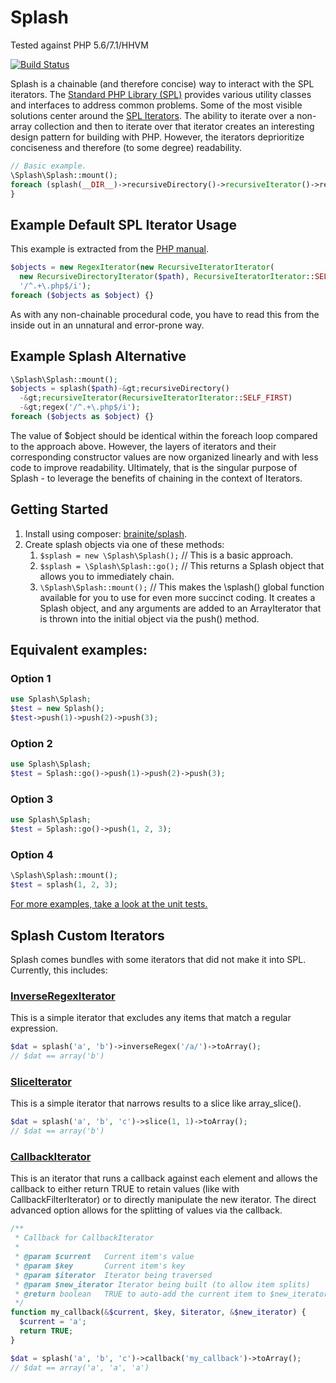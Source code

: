 Splash
======

Tested against PHP 5.6/7.1/HHVM

[![Build Status](https://travis-ci.org/brainite/splash.png?branch=master)](https://travis-ci.org/brainite/splash)

Splash is a chainable (and therefore concise) way to interact with the SPL iterators.
The <a href="http://www.php.net/manual/en/intro.spl.php">Standard PHP Library (SPL)</a>
provides various utility classes and interfaces to address common problems.
Some of the most visible solutions center around the 
<a href="http://www.php.net/manual/en/spl.iterators.php">SPL Iterators</a>.
The ability to iterate over a non-array collection and then to iterate over 
that iterator creates an interesting design pattern for building with PHP. 
However, the iterators deprioritize conciseness and therefore (to some degree) readability.

```` php
// Basic example.
\Splash\Splash::mount();
foreach (splash(__DIR__)->recursiveDirectory()->recursiveIterator()->regex($match) as $path) {
}
````

## Example Default SPL Iterator Usage

This example is extracted from the <a href="http://www.php.net/manual/en/class.recursivedirectoryiterator.php">PHP manual</a>.

```php 
$objects = new RegexIterator(new RecursiveIteratorIterator(
  new RecursiveDirectoryIterator($path), RecursiveIteratorIterator::SELF_FIRST),
  '/^.+\.php$/i');
foreach ($objects as $object) {}
```

As with any non-chainable procedural code, you have to read this from the inside out in an unnatural and error-prone way.

## Example Splash Alternative

```php
\Splash\Splash::mount();
$objects = splash($path)-&gt;recursiveDirectory()
  -&gt;recursiveIterator(RecursiveIteratorIterator::SELF_FIRST)
  -&gt;regex('/^.+\.php$/i');
foreach ($objects as $object) {}
```

The value of $object should be identical within the foreach loop compared to the approach above. However, the layers of iterators and their corresponding constructor values are now organized linearly and with less code to improve readability. Ultimately, that is the singular purpose of Splash - to leverage the benefits of chaining in the context of Iterators.

## Getting Started

1. Install using composer: <a href="https://packagist.org/packages/brainite/splash">brainite/splash</a>.
1. Create splash objects via one of these methods:
   1. `$splash = new \Splash\Splash();` // This is a basic approach.
   1. `$splash = \Splash\Splash::go();` // This returns a Splash object that allows you to immediately chain.
   1. `\Splash\Splash::mount();` // This makes the \splash() global function available for you to use for even more succinct coding. It creates a Splash object, and any arguments are added to an ArrayIterator that is thrown into the initial object via the push() method.

## Equivalent examples:

### Option 1

```php
use Splash\Splash;
$test = new Splash();
$test->push(1)->push(2)->push(3);
```

### Option 2

```php
use Splash\Splash;
$test = Splash::go()->push(1)->push(2)->push(3);
```

### Option 3

```php 
use Splash\Splash;
$test = Splash::go()->push(1, 2, 3);
```

### Option 4

```php
\Splash\Splash::mount();
$test = splash(1, 2, 3);
```

<a href="https://github.com/brainite/splash/tree/master/src/Tests">For more examples, take a look at the unit tests.</a>

Splash Custom Iterators
-----------------------

Splash comes bundles with some iterators that did not make it into SPL. Currently, this includes:

### [InverseRegexIterator](https://github.com/brainite/splash/blob/master/src/Iterator/InverseRegexIterator.php)

This is a simple iterator that excludes any items that match a regular expression.

```` php
$dat = splash('a', 'b')->inverseRegex('/a/')->toArray();
// $dat == array('b')
````

### [SliceIterator](https://github.com/brainite/splash/blob/master/src/Iterator/SliceIterator.php)

This is a simple iterator that narrows results to a slice like array_slice().

```` php
$dat = splash('a', 'b', 'c')->slice(1, 1)->toArray();
// $dat == array('b')
````

### [CallbackIterator](https://github.com/brainite/splash/blob/master/src/Iterator/CallbackIterator.php)

This is an iterator that runs a callback against each element and allows the callback to either
return TRUE to retain values (like with CallbackFilterIterator) or to directly manipulate the
new iterator. The direct advanced option allows for the splitting of values via the callback.

```` php
/**
 * Callback for CallbackIterator
 *
 * @param $current   Current item's value
 * @param $key       Current item's key
 * @param $iterator  Iterator being traversed
 * @param $new_iterator Iterator being built (to allow item splits)
 * @return boolean   TRUE to auto-add the current item to $new_iterator, FALSE otherwise
 */
function my_callback(&$current, $key, $iterator, &$new_iterator) {
  $current = 'a';
  return TRUE;
}

$dat = splash('a', 'b', 'c')->callback('my_callback')->toArray();
// $dat == array('a', 'a', 'a')
````
